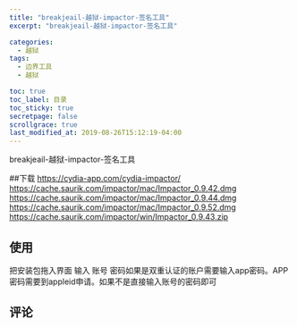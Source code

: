 ```yaml
---
title: "breakjeail-越狱-impactor-签名工具"
excerpt: "breakjeail-越狱-impactor-签名工具"

categories:
  - 越狱
tags:
  - 边界工具
  - 越狱

toc: true
toc_label: 目录
toc_sticky: true
secretpage: false
scrollgrace: true
last_modified_at: 2019-08-26T15:12:19-04:00
---
```

breakjeail-越狱-impactor-签名工具

##下载
https://cydia-app.com/cydia-impactor/
https://cache.saurik.com/impactor/mac/Impactor_0.9.42.dmg
https://cache.saurik.com/impactor/mac/Impactor_0.9.44.dmg
https://cache.saurik.com/impactor/mac/Impactor_0.9.52.dmg
https://cache.saurik.com/impactor/win/Impactor_0.9.43.zip

## 使用
把安装包拖入界面
输入 账号 密码如果是双重认证的账户需要输入app密码。APP密码需要到appleid申请。如果不是直接输入账号的密码即可


## 评论




